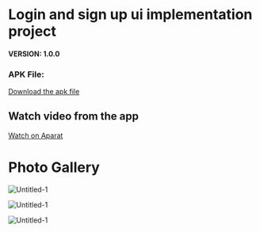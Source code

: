 # Login and sign up ui implementation project


#### VERSION: 1.0.0
### APK File:
<a href="https://github.com/SeyyedAmirNimaGhaebi/BMI-Project/releases/tag/BMI">Download the apk file</a>

## Watch video from the app
<a href="https://aparat.com/v/r1JU4">Watch on Aparat</a>

# Photo Gallery

![Untitled-1](https://github.com/SeyyedAmirNimaGhaebi/BMI-Project/assets/124828880/81a50552-c12c-4de7-bcea-a6c97a3b4472)


![Untitled-1](https://github.com/SeyyedAmirNimaGhaebi/BMI-Project/assets/124828880/81a50552-c12c-4de7-bcea-a6c97a3b4472)


![Untitled-1](https://github.com/SeyyedAmirNimaGhaebi/BMI-Project/assets/124828880/81a50552-c12c-4de7-bcea-a6c97a3b4472)
